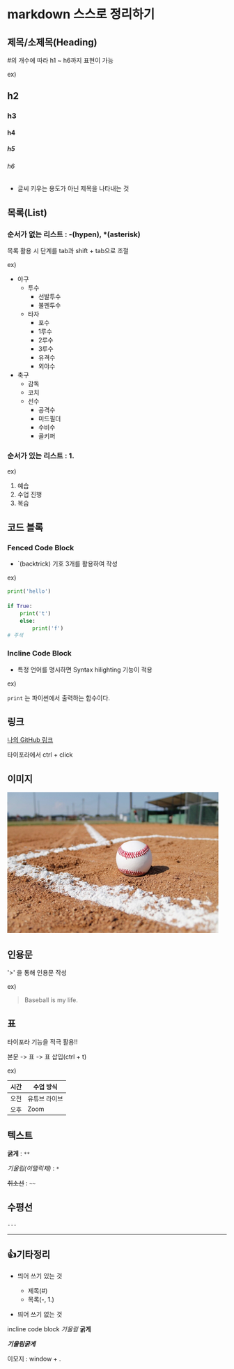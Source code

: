 # markdown 스스로 정리하기

## 제목/소제목(Heading)

#의 개수에 따라 h1 ~ h6까지 표현이 가능

ex)

## h2

### h3

#### h4

##### h5

###### h6

- 글씨 키우는 용도가 아닌 제목을 나타내는 것



## 목록(List)

### 순서가 없는 리스트 : -(hypen), *(asterisk)

목록 활용 시 단계를 tab과 shift + tab으로 조절

ex)

- 야구
  - 투수
    - 선발투수
    - 불펜투수
  - 타자
    - 포수
    - 1루수
    - 2루수
    - 3루수
    - 유격수
    - 외야수
- 축구
  - 감독
  - 코치
  - 선수
    - 공격수
    - 미드필더
    - 수비수
    - 골키퍼



### 순서가 있는 리스트 : 1.

ex)

1. 예습
2. 수업 진행
3. 복습



## 코드 블록

### Fenced Code Block

- `(backtrick) 기호 3개를 활용하여 작성

ex)

```python
print('hello')

if True:
    print('t')
    else:
        print('f')
# 주석        
```



### Incline Code Block

- 특정 언어를 명시하면 Syntax hilighting 기능이 적용

ex) 

`print` 는 파이썬에서 출력하는 함수이다.



## 링크

[나의 GitHub 링크](https://github.com/kmckmc5587)

타이포라에서 ctrl + click



## 이미지

<img src="markdown 스스로 정리하기.assets/baseball-16569887844171.jpg" alt="baseball" style="zoom:50%;" />



## 인용문

'>' 을 통해 인용문 작성

ex)

> Baseball is my life.



## 표

타이포라 기능을 적극 활용!!

본문 -> 표 -> 표 삽입(ctrl + t)

ex)

| 시간 | 수업 방식     |
| ---- | ------------- |
| 오전 | 유튜브 라이브 |
| 오후 | Zoom          |



## 텍스트

**굵게** : `**`

*기울림(이탤릭체)* : `*`

~~취소선~~ : `~~`



## 수평선

`---`

---



## 👍기타정리

- 띄어 쓰기 있는 것
  - 제목(#)
  - 목록(-, 1.)

- 띄어 쓰기 없는 것

incline code block *기울림*  **굵게**

***기울림굵게***

이모지 : window + .
